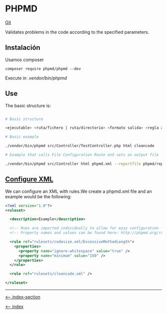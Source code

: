 # PHPMD

[Git](https://github.com/phpmd/phpmd)

Validates problems in the code according to the specified parameters.

## Instalación

Usamos composer

`composer require phpmd/phpmd --dev`

Execute in *.vendor/bin/phpmd*

## Use

The basic structure is:

```bash

# Basic structure

<ejecutable> <ruta/fichero | ruta/directorio> <formato salida> <regla aplicar | ruta fichero reglas.xml> [opciones]

# Basic example

./vendor/bin/phpmd src/Controller/TestController.php html cleancode

# Example that calls File Configuration Route and sets an output file

./vendor/bin/phpmd src/Controller html phpmd.xml --reportfile phpmd/report.html
```

## [Configure XML](https://phpmd.org/documentation/creating-a-ruleset.html)

We can configure an XML with rules.We create a phpmd.xml file and an example would be the following:

```xml
<?xml version="1.0"?>
<ruleset>

  <description>Example</description>

  <!-- Rues are imported individually to allow for easy configuration -->
  <!-- Property names and values can be found here: http://phpmd.org/rules/index.html -->

  <rule ref="rulesets/codesize.xml/ExcessiveMethodLength">
    <properties>
      <property name="ignore-whitespace" value="true" />
      <property name="minimum" value="150" />
    </properties>
  </rule>

  <rule ref="rulesets/cleancode.xml" />

</ruleset>

```

---

[<-- index-section](/php/index.md)

[<-- index](/README.md)
